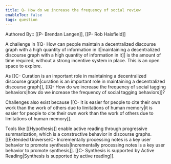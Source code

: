 ```yaml
---
title: Q- How do we increase the frequency of social review
enableToc: false
tags: question
---
```

Authored By:: [[P- Brendan Langen]], [[P- Rob Haisfield]]

A challenge in [[Q- How can people maintain a decentralized discourse graph with a high quantity of information in it|maintaining a decentralized discourse graph with a high quantity of information in it]] is the amount of time required, without a strong incentive system in place. This is an open space to explore.

As [[C- Curation is an important role in maintaining a decentralized discourse graph|curation is an important role in maintaining a decentralized discourse graph]], 
[[Q- How do we increase the frequency of social tagging behaviors|how do we increase the frequency of social tagging behaviors]]?

Challenges also exist because [[C- It is easier for people to cite their own work than the work of others due to limitations of human memory|it is easier for people to cite their own work than the work of others due to limitations of human memory]]. 

Tools like [[Hypothesis]] enable active reading through progressive summarization, which is a constructive behavior in discourse graphs. [[Extended Universe/C- Incrementally processing notes is a key user behavior to promote synthesis|Incrementally processing notes is a key user behavior to promote synthesis]]. [[C- Synthesis is supported by Active Reading|Synthesis is supported by active reading]]. 
